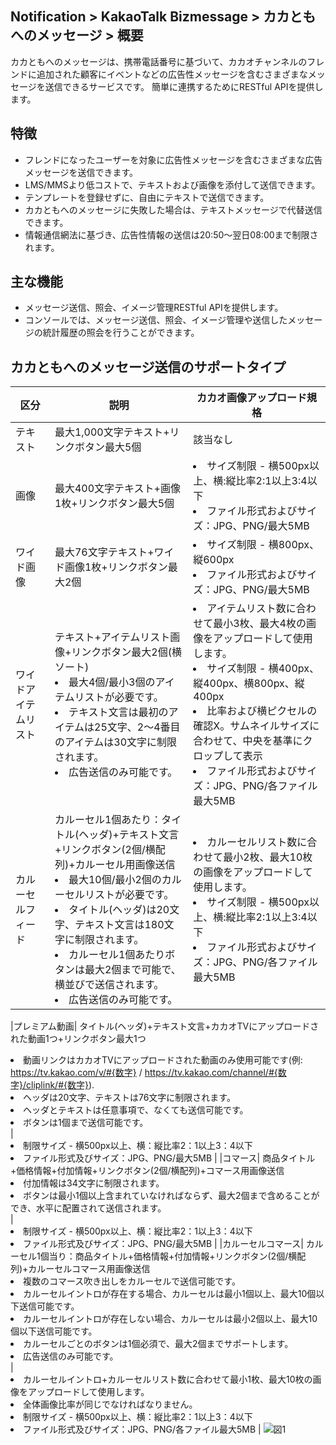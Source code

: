 ## Notification > KakaoTalk Bizmessage > カカともへのメッセージ > 概要

カカともへのメッセージは、携帯電話番号に基づいて、カカオチャンネルのフレンドに追加された顧客にイベントなどの広告性メッセージを含むさまざまなメッセージを送信できるサービスです。
簡単に連携するためにRESTful APIを提供します。

## 特徴
* フレンドになったユーザーを対象に広告性メッセージを含むさまざまな広告メッセージを送信できます。
* LMS/MMSより低コストで、テキストおよび画像を添付して送信できます。
* テンプレートを登録せずに、自由にテキストで送信できます。
* カカともへのメッセージに失敗した場合は、テキストメッセージで代替送信できます。
* 情報通信網法に基づき、広告性情報の送信は20:50～翌日08:00まで制限されます。

## 主な機能
* メッセージ送信、照会、イメージ管理RESTful APIを提供します。
* コンソールでは、メッセージ送信、照会、イメージ管理や送信したメッセージの統計履歴の照会を行うことができます。


## カカともへのメッセージ送信のサポートタイプ

|区分	| 説明                                                                                                                                                                                                                                                                                           | カカオ画像アップロード規格 |
|-- |----------------------------------------------------------------------------------------------------------------------------------------------------------------------------------------------------------------------------------------------------------------------------------------------------| --|
|テキスト	| 最大1,000文字テキスト+リンクボタン最大5個                                                                                                                                                                                                                                                                  | 該当なし |
|画像	| 最大400文字テキスト+画像1枚+リンクボタン最大5個|</li><li>サイズ制限 - 横500px以上、横:縦比率2:1以上3:4以下</li><li>ファイル形式およびサイズ：JPG、PNG/最大5MB |
|ワイド画像	| 最大76文字テキスト+ワイド画像1枚+リンクボタン最大2個|</li><li>サイズ制限 - 横800px、縦600px</li><li>ファイル形式およびサイズ：JPG、PNG/最大5MB |
|ワイドアイテムリスト| 	テキスト+アイテムリスト画像+リンクボタン最大2個(横ソート)<br><li>最大4個/最小3個のアイテムリストが必要です。</li><li>テキスト文言は最初のアイテムは25文字、2～4番目のアイテムは30文字に制限されます。</li><li>広告送信のみ可能です。</li>| </li><li>アイテムリスト数に合わせて最小3枚、最大4枚の画像をアップロードして使用します。</li><li>サイズ制限 - 横400px、縦400px、横800px、縦400px</li><li>比率および横ピクセルの確認X。サムネイルサイズに合わせて、中央を基準にクロップして表示</li><li>ファイル形式およびサイズ：JPG、PNG/各ファイル最大5MB |
|カルーセルフィード| 	カルーセル1個あたり：タイトル(ヘッダ)+テキスト文言+リンクボタン(2個/横配列)+カルーセル用画像送信<li>最大10個/最小2個のカルーセルリストが必要です。</li><li>タイトル(ヘッダ)は20文字、テキスト文言は180文字に制限されます。</li><li>カルーセル1個あたりボタンは最大2個まで可能で、横並びで送信されます。</li><li>広告送信のみ可能です。</li>|</li><li>カルーセルリスト数に合わせて最小2枚、最大10枚の画像をアップロードして使用します。</li><li>サイズ制限 - 横500px以上、横:縦比率2:1以上3:4以下</li><li>ファイル形式およびサイズ：JPG、PNG/各ファイル最大5MB |

|プレミアム動画| 	タイトル(ヘッダ)+テキスト文言+カカオTVにアップロードされた動画1つ+リンクボタン最大1つ<li>動画リンクはカカオTVにアップロードされた動画のみ使用可能です(例: https://tv.kakao.com/v/#{数字} / https://tv.kakao.com/channel/#{数字}/cliplink/#{数字}).</li><li>ヘッダは20文字、テキストは76文字に制限されます。</li><li>ヘッダとテキストは任意事項で、なくても送信可能です。</li><li>ボタンは1個まで送信可能です。</li>                | </li><li>制限サイズ - 横500px以上、横：縦比率2：1以上3：4以下 </li><li>ファイル形式及びサイズ：JPG、PNG/最大5MB |
|コマース| 	商品タイトル+価格情報+付加情報+リンクボタン(2個/横配列)+コマース用画像送信<li>付加情報は34文字に制限されます。</li><li>ボタンは最小1個以上含まれていなければならず、最大2個まで含めることができ、水平に配置されて送信されます。</li>                                                                                                                                                      | </li><li>制限サイズ - 横500px以上、横：縦比率2：1以上3：4以下 </li><li>ファイル形式及びサイズ：JPG、PNG/最大5MB |
|カルーセルコマース| 	カルーセル1個当り：商品タイトル+価格情報+付加情報+リンクボタン(2個/横配列)+カルーセルコマース用画像送信<br><li>複数のコマース吹き出しをカルーセルで送信可能です。</li><li>カルーセルイントロが存在する場合、カルーセルは最小1個以上、最大10個以下送信可能です。</li><li>カルーセルイントロが存在しない場合、カルーセルは最小2個以上、最大10個以下送信可能です。</li><li>カルーセルごとのボタンは1個必須で、最大2個までサポートします。</li><li>広告送信のみ可能です。</li> | </li><li> カルーセルイントロ+カルーセルリスト数に合わせて最小1枚、最大10枚の画像をアップロードして使用します。</li><li>全体画像比率が同じでなければなりません。</li><li>制限サイズ - 横500px以上、横：縦比率2：1以上3：4以下</li><li>ファイル形式及びサイズ：JPG、PNG/各ファイル最大5MB |
![図1](https://static.toastoven.net/prod_alimtalk/KTB_Image_1_friendtalk_2024.08.png)
